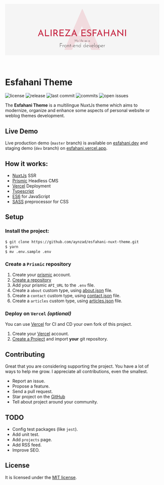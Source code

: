 <p align="center" style='background: #f5f5f5;'><img align="center" style="width:320px" src="./static/meta-image-en.png"/></p><br/>

# Esfahani Theme
<img src="https://badgen.net/github/license/aynzad/esfahani-nuxt-theme" alt="license">
<img src="https://badgen.net/github/release/aynzad/esfahani-nuxt-theme" alt="release">
<img src="https://badgen.net/github/last-commit/aynzad/esfahani-nuxt-theme" alt="last commit">
<img src="https://badgen.net/github/commits/aynzad/esfahani-nuxt-theme" alt="commits">
<img src="https://badgen.net/github/open-issues/aynzad/esfahani-nuxt-theme" alt="open issues">


The **Esfahani Theme** is a multilingue NuxtJs theme which aims to modernize, organize and enhance some aspects of personal website or weblog themes development. 

## Live Demo
Live production demo (`master` branch) is available on [esfahani.dev](https://esfahani.dev) and staging demo (`dev` branch) on [esfahani.vercel.app](https://esfahani.vercel.app/).

## How it works:
- [NuxtJs](https://nuxtjs.org/) SSR
- [Prismic](https://prismic.io/) Headless CMS
- [Vercel](https://prismic.io/) Deployment
- [Typescript](https://typescriptlang.org/)
- [ES6](https://babeljs.io/learn-es2015/) for JavaScript
- [SASS](http://sass-lang.com/) preprocessor for CSS

## Setup

### Install the project:

```shell
$ git clone https://github.com/aynzad/esfahani-nuxt-theme.git
$ yarn
$ mv .env.sample .env
```
### Create a `Prismic` repository

1. Create your [prismic](http://prismic.io/dashboard/signup) account. 
1. [Create a repository](https://prismic.io/dashboard/new-repository)
1. Add your prismic `API_URL` to the `.env` file.
1. Create a `about` custom type, using [about.json](./.prismic-custom-types/about.json) file.
1. Create a `contact` custom type, using [contact.json](./.prismic-custom-types/contact.json) file.
1. Create a `articles` custom type, using [articles.json](./.prismic-custom-types/articles.json) file.

### Deploy on `Vercel` _(optional)_

You can use [Vercel](https://vercel.com/) for CI and CD your own fork of this project.
1. Create your [Vercel](https://vercel.com/signup) account. 
1. [Create a Project](https://vercel.com/new) and import **your** git repository.
 
## Contributing

Great that you are considering supporting the project. You have a lot of ways to help me grow. I appreciate all contributions, even the smallest.

- Report an issue.
- Propose a feature.
- Send a pull request.
- Star project on the [GitHub](https://github.com/aynzad/esfahani-nuxt-theme)
- Tell about project around your community.

## TODO
- Config test packages (like `jest`).
- Add unit test.
- Add `projects` page.
- Add RSS feed.
- Improve SEO.
## License

It is licensed under the [MIT license](http://opensource.org/licenses/MIT).
